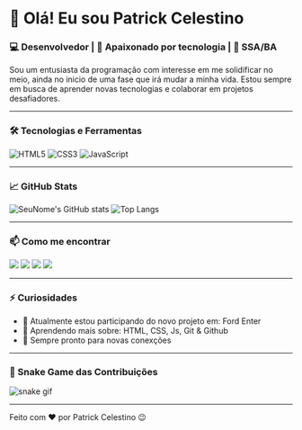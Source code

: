 # 👋 Olá! Eu sou Patrick Celestino 

### 💻 Desenvolvedor | 🚀 Apaixonado por tecnologia | 📍 SSA/BA

Sou um entusiasta da programação com interesse em me solidificar no meio, ainda no inicio de uma fase que irá mudar a minha vida. Estou sempre em busca de aprender novas tecnologias e colaborar em projetos desafiadores.

---

### 🛠️ Tecnologias e Ferramentas

![HTML5](https://img.shields.io/badge/HTML5-E34F26?style=for-the-badge&logo=html5&logoColor=white)
![CSS3](https://img.shields.io/badge/CSS3-1572B6?style=for-the-badge&logo=css3&logoColor=white)
![JavaScript](https://img.shields.io/badge/JavaScript-F7DF1E?style=for-the-badge&logo=javascript&logoColor=black)

---

### 📈 GitHub Stats

![SeuNome's GitHub stats](https://github-readme-stats.vercel.app/api?username=PatrickCelestino&show_icons=true&theme=radical)
![Top Langs](https://github-readme-stats.vercel.app/api/top-langs/?username=PatrickCelestino&layout=compact&theme=radical)

---

### 📫 Como me encontrar


  
<div>
  <a href="https://www.instagram.com/patrickcelestino_/" target="_blank"><img src="https://img.shields.io/badge/-Instagram-%23E4405F?style=for-the-badge&logo=instagram&logoColor=white" target="_blank"></a>
  <a href = "mailto:ptrckcelestino@gmail.com"><img src="https://img.shields.io/badge/-Gmail-%23333?style=for-the-badge&logo=gmail&logoColor=white" target="_blank"></a>
  <a href="https://www.linkedin.com/in/patrick-celestino-ab5894218/" target="_blank"><img src="https://img.shields.io/badge/-LinkedIn-%230077B5?style=for-the-badge&logo=linkedin&logoColor=white" target="_blank"></a> 
  <a href="https://discord.gg/KSwajxc2" target="_blank"><img src="https://img.shields.io/badge/Discord-7289DA?style=for-the-badge&logo=discord&logoColor=white" target="_blank"></a> 
</div>

---

### ⚡ Curiosidades

- 🔭 Atualmente estou participando do novo projeto em: Ford Enter
- 🌱 Aprendendo mais sobre: HTML, CSS, Js, Git & Github
- 💬 Sempre pronto para novas conexções

---

### 🐍 Snake Game das Contribuições

![snake gif](https://PatrickCelestino.github.io/github-snake/github-snake.svg)


---

Feito com ❤️ por Patrick Celestino 😉
